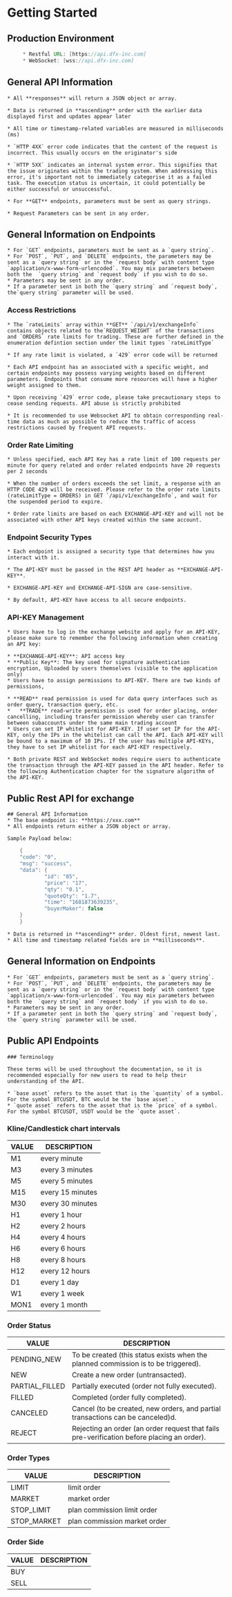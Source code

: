 #   Getting Started


## Production Environment

   ``` java
        * Restful URL: [https://api.dfx-inc.com]
        * WebSocket: [wss://api.dfx-inc.com]
  ```


##  General API Information

    * All **responses** will return a JSON object or array.

    * Data is returned in **ascending** order with the earlier data displayed first and updates appear later

    * All time or timestamp-related variables are measured in milliseconds (ms)

    * `HTTP 4XX` error code indicates that the content of the request is incorrect. This usually occurs on the originator's side

    * `HTTP 5XX` indicates an internal system error. This signifies that the issue originates within the trading system. When addressing this error, it's important not to immediately categorise it as a failed task. The execution status is uncertain, it could potentially be either successful or unsuccessful.

    * For **GET** endpoints, parameters must be sent as query strings.

    * Request Parameters can be sent in any order.

## General Information on Endpoints

    * For `GET` endpoints, parameters must be sent as a `query string`.
    * For `POST`, `PUT`, and `DELETE` endpoints, the parameters may be sent as a `query string` or in the `request body` with content type  `application/x-www-form-urlencoded`. You may mix parameters between both the  `query string` and `request body` if you wish to do so.
    * Parameters may be sent in any order.
    * If a parameter sent in both the `query string` and `request body`, the`query string` parameter will be used.

###  Access Restrictions

    * The `rateLimits` array within **GET** `/api/v1/exchangeInfo` contains objects related to the`REQUEST_WEIGHT` of the transactions and `ORDERS` rate limits for trading. These are further defined in the enumeration defintion section under the limit types `rateLimitType`

    * If any rate limit is violated, a `429` error code will be returned

    * Each API endpoint has an associated with a specific weight, and certain endpoints may possess varying weights based on different parameters. Endpoints that consume more resources will have a higher weight assigned to them.

    * Upon receiving `429` error code, please take precautionary steps to cease sending requests. API abuse is strictly prohibited

    * It is recommended to use Websocket API to obtain corresponding real-time data as much as possible to reduce the traffic of access restrictions caused by frequent API requests.


###  Order Rate Limiting



    * Unless specified, each API Key has a rate limit of 100 requests per minute for query related and order related endpoints have 20 requests per 2 seconds

    * When the number of orders exceeds the set limit, a response with an HTTP CODE 429 will be received. Please refer to the order rate limits (rateLimitType = ORDERS) in GET `/api/v1/exchangeInfo`, and wait for the suspended period to expire.

    * Order rate limits are based on each EXCHANGE-API-KEY and will not be associated with other API keys created within the same account.


###  Endpoint Security Types

    * Each endpoint is assigned a security type that determines how you interact with it.

    * The API-KEY must be passed in the REST API header as **EXCHANGE-API-KEY**.

    * EXCHANGE-API-KEY and EXCHANGE-API-SIGN are case-sensitive.

    * By default, API-KEY have access to all secure endpoints.


###  API-KEY Management


    * Users have to log in the exchange website and apply for an API-KEY, please make sure to remember the following information when creating an API key:

    * **EXCHANGE-API-KEY**: API access key
    * **Public Key**: The key used for signature authentication encryption, Uploaded by users themselves (visible to the application only)
    * Users have to assign permissions to API-KEY. There are two kinds of permissions,

    * **READ** read permission is used for data query interfaces such as order query, transaction query, etc.
    *   **TRADE** read-write permission is used for order placing, order cancelling, including transfer permission whereby user can transfer between subaccounts under the same main trading account
    * Users can set IP whitelist for API-KEY. If user set IP for the API-KEY, only the IPs in the whitelist can call the API. Each API-KEY will be bound to a maximum of 10 IPs. If the user has multiple API-KEYs, they have to set IP whitelist for each API-KEY respectively.

    * Both private REST and WebSocket modes require users to authenticate the transaction through the API-KEY passed in the API header. Refer to the following Authentication chapter for the signature algorithm of the API-KEY.


## Public Rest API for exchange


    ## General API Information
    * The base endpoint is: **https://xxx.com**
    * All endpoints return either a JSON object or array.

    Sample Payload below:
``` java
	{
  	"code": "0",
  	"msg": "success",
  	"data": {
            "id": "85",
            "price": "17",
            "qty": "0.1",
            "quoteQty": "1.7",
            "time": "1681873639235",
            "buyerMaker": false
  	}
	}
```
	* Data is returned in **ascending** order. Oldest first, newest last.
	* All time and timestamp related fields are in **milliseconds**.


## General Information on Endpoints

    * For `GET` endpoints, parameters must be sent as a `query string`.
    * For `POST`, `PUT`, and `DELETE` endpoints, the parameters may be sent as a `query string` or in the `request body` with content type  `application/x-www-form-urlencoded`. You may mix parameters between both the  `query string` and `request body` if you wish to do so.
    * Parameters may be sent in any order.
    * If a parameter sent in both the `query string` and `request body`, the `query string` parameter will be used.

## Public API Endpoints

    ### Terminology

    These terms will be used throughout the documentation, so it is recommended especially for new users to read to help their understanding of the API.

    * `base asset` refers to the asset that is the `quantity` of a symbol. For the symbol BTCUSDT, BTC would be the `base asset`.
    * `quote asset` refers to the asset that is the `price` of a symbol. For the symbol BTCUSDT, USDT would be the `quote asset`.



### Kline/Candlestick chart intervals

| **VALUE** | **DESCRIPTION** |
| --- | --- |
|  M1| every minute|
|  M3| every 3 minutes|
|  M5| every 5 minutes|
|  M15| every 15 minutes|
|  M30| every 30 minutes|
|  H1| every 1 hour|
|  H2| every 2 hours|
|  H4| every 4 hours|
|  H6| every 6 hours|
|  H8| every 8 hours|
|  H12| every 12 hours|
|  D1| every 1 day|
|  W1| every 1 week|
|  MON1| every 1 month|


### Order Status

| **VALUE** | **DESCRIPTION** |
| --- | --- |
|  PENDING_NEW| To be created (this status exists when the planned commission is to be triggered).|
|  NEW| Create a new order (untransacted).|
|  PARTIAL_FILLED| Partially executed (order not fully executed).|
|  FILLED| Completed (order fully completed).|
|  CANCELED| Cancel (to be created, new orders, and partial transactions can be canceled)d.|
|  REJECT| Rejecting an order (an order request that fails pre-verification before placing an order).|

### Order Types

| **VALUE** | **DESCRIPTION** |
| --- | --- |
|  LIMIT| limit order|
|  MARKET| market order|
|  STOP_LIMIT| plan commission limit order|
|  STOP_MARKET| plan commission market order|


### Order Side
| **VALUE** | **DESCRIPTION** |
| --- | --- |
|  BUY| |
|  SELL| |
